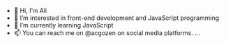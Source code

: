 - 👋 Hi, I’m Ali
- 👀 I’m interested in front-end development and JavaScript programming
- 🌱 I’m currently learning JavaScript
- 📫 You can reach me on @acgozen on social media platforms. ...

<!---
acgozen/acgozen is a ✨ special ✨ repository because its `README.md` (this file) appears on your GitHub profile.
You can click the Preview link to take a look at your changes.
--->
